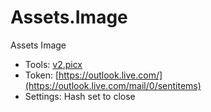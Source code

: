 # Assets.Image
Assets Image


+ Tools: [v2.picx](https://v2.picx.xpoet.cn/#/management)
+ Token: [https://outlook.live.com/](https://outlook.live.com/mail/0/sentitems)
+ Settings: Hash set to close
